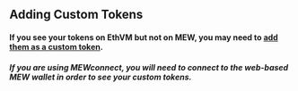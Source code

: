## Adding Custom Tokens

#### If you see your tokens on EthVM but not on MEW, you may need to [add them as a custom token](https://kb.myetherwallet.com/en/tokens/how-to-add-custom-token/).

##### If you are using MEWconnect, you will need to connect to the web-based MEW wallet in order to see your custom tokens.

